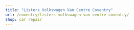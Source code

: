 ```yaml
---
title: "Listers Volkswagen Van Centre Coventry"
url: /coventry/listers-volkswagen-van-centre-coventry/
shop: car repair
---
```

